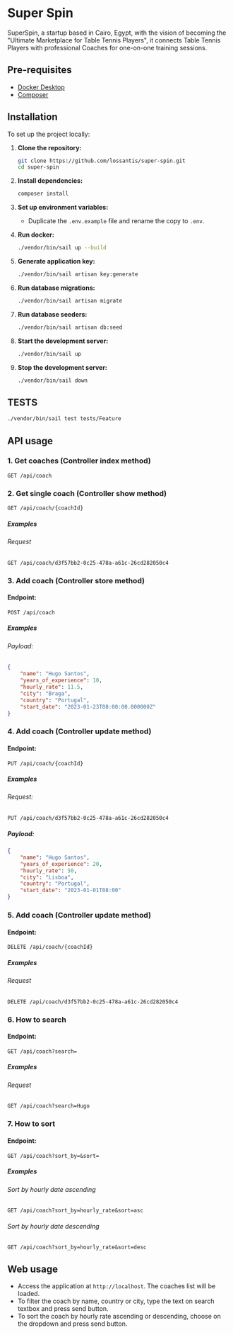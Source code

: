 
# Super Spin
SuperSpin, a startup based in Cairo, Egypt, with the vision of becoming the "Ultimate Marketplace for Table Tennis Players", it connects Table Tennis Players with professional Coaches for one-on-one training sessions.

## Pre-requisites
- [Docker Desktop](https://www.docker.com)
- [Composer](https://getcomposer.org/) 

## Installation

To set up the project locally:

1. **Clone the repository:**
   ```bash
   git clone https://github.com/lossantis/super-spin.git
   cd super-spin
   ```

2. **Install dependencies:**
   ```bash
   composer install
   ```

3. **Set up environment variables:**
    - Duplicate the `.env.example` file and rename the copy to `.env`.

4. **Run docker:**
   ```bash
   ./vendor/bin/sail up --build
   ```

5. **Generate application key:**
   ```bash
   ./vendor/bin/sail artisan key:generate
   ```

6. **Run database migrations:**
   ```bash
   ./vendor/bin/sail artisan migrate
   ```

7. **Run database seeders:**
   ```bash
   ./vendor/bin/sail artisan db:seed
   ```

8. **Start the development server:**
   ```bash
   ./vendor/bin/sail up
   ```

9. **Stop the development server:**
   ```bash
   ./vendor/bin/sail down
   ```

## TESTS
```bash
./vendor/bin/sail test tests/Feature
```

## API usage
### 1. Get coaches (Controller index method)
```http request
GET /api/coach
```

### 2. Get single coach (Controller show method)
```http request
GET /api/coach/{coachId}
 ```
##### Examples
###### Request
```http request
GET /api/coach/d3f57bb2-0c25-478a-a61c-26cd282050c4
 ```

### 3. Add coach (Controller store method)

#### Endpoint:
```http request
POST /api/coach
```
##### Examples
###### Payload:
```json
{
    "name": "Hugo Santos", 
    "years_of_experience": 10, 
    "hourly_rate": 11.5, 
    "city": "Braga",
    "country": "Portugal", 
    "start_date": "2023-01-23T08:00:00.000000Z"
}
```

### 4. Add coach (Controller update method)
#### Endpoint:
```http request
PUT /api/coach/{coachId}
```

##### Examples
###### Request:
```http request
PUT /api/coach/d3f57bb2-0c25-478a-a61c-26cd282050c4
```

##### Payload:
```json
{
    "name": "Hugo Santos",
    "years_of_experience": 20,
    "hourly_rate": 50,
    "city": "Lisboa",
    "country": "Portugal",
    "start_date": "2023-01-01T08:00"
}
```

### 5. Add coach (Controller update method)
#### Endpoint:
```http request
DELETE /api/coach/{coachId}
```
##### Examples
###### Request
```http request
DELETE /api/coach/d3f57bb2-0c25-478a-a61c-26cd282050c4
```

### 6. How to search
#### Endpoint:
```http request
GET /api/coach?search=
```
##### Examples
###### Request
```http request
GET /api/coach?search=Hugo
```

### 7. How to sort
#### Endpoint:
```http request
GET /api/coach?sort_by=&sort=
```
##### Examples
###### Sort by hourly date ascending
```http request
GET /api/coach?sort_by=hourly_rate&sort=asc
```
###### Sort by hourly date descending
```http request
GET /api/coach?sort_by=hourly_rate&sort=desc
```

## Web usage
* Access the application at `http://localhost`. The coaches list will be loaded.
* To filter the coach by name, country or city, type the text on search textbox and press send button.
* To sort the coach by hourly rate ascending or descending, choose on the dropdown and press send button.
